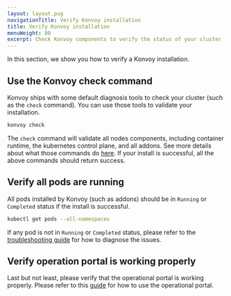```yaml
---
layout: layout.pug
navigationTitle: Verify Konvoy installation
title: Verify Konvoy installation
menuWeight: 80
excerpt: Check Konvoy components to verify the status of your cluster
---
```


In this section, we show you how to verify a Konvoy installation.

## Use the Konvoy check command

Konvoy ships with some default diagnosis tools to check your cluster (such as the `check` command).
You can use those tools to validate your installation.

```bash
konvoy check
```

The `check` command will validate all nodes components, including container runtime, the kubernetes control plane, and all addons.
See more details about what those commands do [here][troubleshooting_tools].
If your install is successful, all the above commands should return success.

## Verify all pods are running

All pods installed by Konvoy (such as addons) should be in `Running` or `Completed` status if the install is successful.

```bash
kubectl get pods --all-namespaces
```

If any pod is not in `Running` or `Completed` status, please refer to the [troubleshooting guide][troubleshooting] for how to diagnose the issues.

## Verify operation portal is working properly

Last but not least, please verify that the operational portal is working properly.
Please refer to this [guide][opsportal] for how to use the operational portal.

[troubleshooting_tools]: ../../troubleshooting/tools-and-techniques/
[troubleshooting]: ../../troubleshooting/
[opsportal]: ../../access-authentication/access-konvoy/

